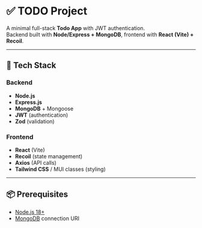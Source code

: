 # ✅ TODO Project

A minimal full-stack **Todo App** with JWT authentication.  
Backend built with **Node/Express + MongoDB**, frontend with **React (Vite) + Recoil**.  

---

## 🚀 Tech Stack

### Backend
- **Node.js**
- **Express.js**
- **MongoDB** + Mongoose
- **JWT** (authentication)
- **Zod** (validation)

### Frontend
- **React** (Vite)
- **Recoil** (state management)
- **Axios** (API calls)
- **Tailwind CSS** / MUI classes (styling)

---

## 📦 Prerequisites
- [Node.js 18+](https://nodejs.org/)
- [MongoDB](https://www.mongodb.com/) connection URI



